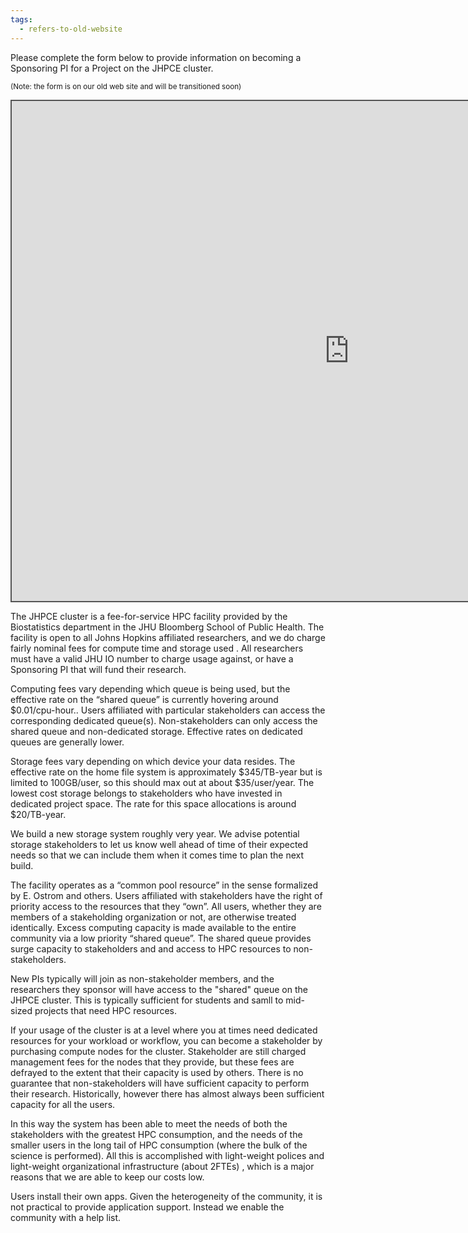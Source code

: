 ```yaml
---
tags:
  - refers-to-old-website
---
```

Please complete the form below to provide information on becoming a Sponsoring
PI for a Project on the JHPCE cluster.

<sub>(Note: the form is on our old web site and will be transitioned soon)</sub>
<div style="position: static; overflow: hidden; border: solid 2px #555; width:1080px; height:800px;">

  <iframe src="https://fm.addxt.com/form/?vf=1FAIpQLScMmRGcuD1b_dhw2KmC3LJSkbN2nrzK-EQAvS6qUaEsp9H-OQ" width="1080" height="800" frameborder="0" marginheight="0" marginwidth="0">Loading…</iframe>

</div>

The JHPCE cluster is a fee-for-service HPC facility provided by the Biostatistics department in the JHU Bloomberg School of Public Health.  The facility is open to all Johns Hopkins affiliated researchers, and we do charge fairly nominal fees for compute time and storage used . All researchers must have a valid JHU IO number to charge usage against, or have a Sponsoring PI that will fund their research. 

Computing fees vary depending which queue is being used, but the effective rate on the “shared queue” is currently hovering around $0.01/cpu-hour..  Users affiliated with particular stakeholders can access the corresponding dedicated queue(s). Non-stakeholders can only access the shared queue and non-dedicated storage.  Effective rates on dedicated queues are generally lower.

Storage fees vary depending on which device your data resides. The effective rate on the home file system is approximately $345/TB-year but is limited to 100GB/user, so this should max out at about $35/user/year. The lowest cost storage belongs to stakeholders who have invested in dedicated project space. The rate for this space allocations is around $20/TB-year.

We build a new storage system roughly very year.  We advise potential storage stakeholders to let us know well ahead of time of their expected needs so that we can include them when it comes time to plan the next build. 

The facility operates as a “common pool resource” in the sense formalized by E. Ostrom and others. Users affiliated with stakeholders have the right of priority access to the resources that they “own”. All users, whether they are members of a stakeholding organization or not, are otherwise treated identically. Excess computing capacity is made available to the entire community via a low priority “shared queue”. The shared queue provides surge capacity to stakeholders and and access to HPC resources to non-stakeholders. 

New PIs typically will join as non-stakeholder members, and the researchers they sponsor will have access to the "shared" queue on the JHPCE cluster.  This is typically sufficient for students and samll to mid-sized projects that need HPC resources. 

If your usage of the cluster is at a level where you at times need dedicated resources for your workload or workflow, you can become a stakeholder by purchasing compute nodes for the cluster. Stakeholder are still charged management fees for the nodes that they provide, but these fees are defrayed to the extent that their capacity is used by others. There is no guarantee that non-stakeholders will have sufficient capacity to perform their research. Historically, however there has almost always been sufficient capacity for all the users. 

In this way the system has been able to meet the needs of both the stakeholders with the greatest HPC consumption, and the needs of the smaller users in the long tail of HPC consumption (where the bulk of the science is performed). All this is accomplished with light-weight polices and light-weight organizational infrastructure (about 2FTEs) , which is a major reasons that we are able to keep our costs low.

Users install their own apps. Given the heterogeneity of the community, it is not practical to provide application support. Instead we enable the community with a help list.


